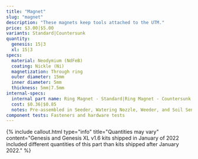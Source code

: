 ```yaml
---
title: "Magnet"
slug: "magnet"
description: "These magnets keep tools attached to the UTM."
price: $3.00|$5.00
variants: Standard|Countersunk
quantity:
  genesis: 15|3
  xl: 15|3
specs:
  material: Neodymium (NdFeB)
  coating: Nickle (Ni)
  magnetization: Through ring
  outer diameter: 15mm
  inner diameter: 5mm
  thickness: 5mm|7.5mm
internal-specs:
  internal part name: Ring Magnet - Standard|Ring Magnet - Countersunk
  cost: $0.36|$0.85
  notes: Pre-assembled in Seeder, Watering Nozzle, Weeder, and Soil Sensor Tools. Quantity updated for production run 2.
component tests: Fasteners and hardware tests
---
```


{%
include callout.html
type="info"
title="Quantities may vary"
content="Genesis and Genesis XL v1.6 kits shipped in January of 2022 included different quantities of this part than kits shipped after January 2022."
%}

